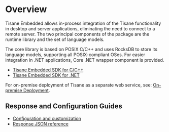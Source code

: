 # Overview

Tisane Embedded allows in-process integration of the Tisane functionality in desktop and server applications, eliminating the need to connect to a remote server. The two principal components of the package are the runtime library and the set of language models. 

The core library is based on POSIX C/C++ and uses RocksDB to store its language models, supporting all POSIX-compliant OSes. For easier integration in .NET applications, Core .NET wrapper component is provided.

* [Tisane Embedded SDK for C/C++](./candc++.md)
* [Tisane Embedded SDK for .NET](./dotnet.md)

For on-premise deployment of Tisane as a separate web service, see: [On-premise Deployment](/guides/deployment/@l10n/vi/onprem.md).

## Response and Configuration Guides

* [Configuration and customization](/apis/@l10n/vi/tisane-api-configuration.md)
* [Response JSON reference](/apis/@l10n/vi/tisane-api-response-guide.md)

